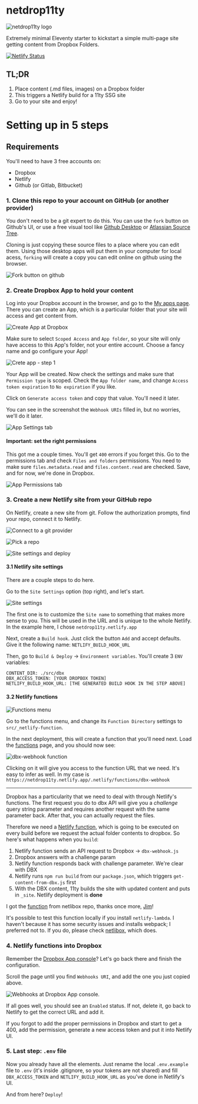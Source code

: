 # netdrop11ty

![netdrop11ty logo](src/img/logos.svg)

Extremely minimal Eleventy starter to kickstart a simple multi-page site getting content from Dropbox Folders.

[![Netlify Status](https://api.netlify.com/api/v1/badges/ee584beb-1b30-4692-82b2-ecf8ee8d7b7d/deploy-status)](https://app.netlify.com/sites/netdrop11ty/deploys)

## TL;DR

1. Place content (.md files, images) on a Dropbox folder
2. This triggers a Netlify build for a 11ty SSG site
3. Go to your site and enjoy!

# Setting up in 5 steps

## Requirements

You'll need to have 3 free accounts on:

- Dropbox
- Netlify
- Github (or Gitlab, Bitbucket)

### 1. Clone this repo to your account on GitHub (or another provider)

You don't need to be a git expert to do this. You can use the `fork` button on Github's UI, or use a free visual tool like [Github Desktop](https://desktop.github.com/) or [Atlassian Source Tree](https://www.sourcetreeapp.com/).

Cloning is just copying these source files to a place where you can edit them. Using those desktop apps will put them in your computer for local acess, `forking` will create a copy you can edit online on github using the browser.

![Fork button on github](src/img/fork.png)

### 2. Create Dropbox App to hold your content

Log into your Dropbox account in the browser, and go to the [My apps page](https://www.dropbox.com/developers/apps). There you can create an App, which is a particular folder that your site will access and get content from.

![Create App at Dropbox](src/img/create-app.png)

Make sure to select `Scoped Access` and `App folder`, so your site will only have access to this App's folder, not your entire account. Choose a fancy name and go configure your App!

![Crete app - step 1](src/img/create1.png)

Your App will be created. Now check the settings and make sure that `Permission type` is scoped. Check the `App folder name`, and change `Access token expiration` to `No expiration` if you like.

Click on `Generate access token` and copy that value. You'll need it later.

You can see in the screenshot the `Webhook URIs` filled in, but no worries, we'll do it later.

![App Settings tab](src/img/settings.png)

#### Important: set the right permissions

This got me a couple times. You'll get `400` errors if you forget this. Go to the permissions tab and check `Files and folders` permissions. You need to make sure `files.metadata.read` and `files.content.read` are checked. Save, and for now, we're done in Dropbox.

![App Permissions tab](src/img/permissions.png)

### 3. Create a new Netlify site from your GitHub repo

On Netlify, create a new site from git. Follow the authorization prompts, find your repo, connect it to Netlify.

![Connect to a git provider](src/img/netlify1.png)

![Pick a repo](src/img/netlify2.png)

![Site settings and deploy](src/img/netlify3.png)

#### 3.1 Netlify site settings

There are a couple steps to do here.

Go to the `Site Settings` option (top right), and let's start.

![Site settings](src/img/netlify4.png)

The first one is to customize the `Site name` to something that makes more sense to you. This will be used in the URL and is unique to the whole Netlify. In the example here, I chose `netdrop11ty.netlify.app`

Next, create a `Build hook`. Just click the button `Add` and accept defaults. Give it the following name: `NETLIFY_BUILD_HOOK_URL`

Then, go to `Build & Deploy` → `Environment variables`. You'll create 3 `ENV` variables:

```
CONTENT_DIR: ./src/dbx
DBX_ACCESS_TOKEN: [YOUR DROPBOX TOKEN]
NETLIFY_BUILD_HOOK_URL: [THE GENERATED BUILD HOOK IN THE STEP ABOVE]
```

#### 3.2 Netlify functions

![Functions menu](src/img/netlify5.png)

Go to the functions menu, and change its `Function Directory` settings to `src/_netlify-function`.

In the next deployment, this will create a function that you'll need next. Load the [functions](https://app.netlify.com/sites/netdrop11ty/functions) page, and you should now see:

![dbx-webhook function](src/img/netlify7.png)

Clicking on it will give you access to the function URL that we need. It's easy to infer as well. In my case is `https://netdrop11ty.netlify.app/.netlify/functions/dbx-webhook`

---

Dropbox has a particularity that we need to deal with through Netlify's functions. The first request you do to dbx API will give you a _challenge_ query string parameter and requires another request with the same parameter back. After that, you can actually request the files.

Therefore we need a [Netlify function](https://docs.netlify.com/functions/overview/?_ga=2.144098101.108854660.1628386823-1325281063.1626650890), which is going to be executed on every build before we request the actual folder contents to dropbox. So here's what happens when you `build`:

1. Netlify function sends an API request to Dropbox → `dbx-webhook.js`
2. Dropbox answers with a challenge param
3. Netlify function responds back with challenge parameter. We're clear with DBX
4. Netlify runs `npm run build` from our `package.json`, which triggers `get-content-from-dbx.js` first
5. With the DBX content, 11ty builds the site with updated content and puts in `_site`. Netlify deployment is **done**

I got the [function](https://github.com/jimniels/netlibox/blob/master/src/_netlify-functions/dropbox-webhook.js) from netlibox repo, thanks once more, [Jim](https://github.com/jimniels)!

It's possible to test this function locally if you install `netlify-lambda`. I haven't because it has some security issues and installs webpack; I preferred not to. If you do, please check [netlibox](https://github.com/jimniels/netlibox/), which does.

### 4. Netlify functions into Dropbox

Remember the [Dropbox App console](https://www.dropbox.com/developers/apps)? Let's go back there and finish the configuration.

Scroll the page until you find `Webhooks URI`, and add the one you just copied above.

![Webhooks at Dropbox App console](src/img/webhooks-dbx.png).

If all goes well, you should see an `Enabled` status. If not, delete it, go back to Netlify to get the correct URL and add it.

If you forgot to add the proper permissions in Dropbox and start to get a 400, add the permission, generate a new access token and put it into Netlify UI.

### 5. Last step: `.env` file

Now you already have all the elements. Just rename the local `.env.example` file to `.env` (it's inside .gitignore, so your tokens are not shared) and fill `DBX_ACCESS_TOKEN` and `NETLIFY_BUILD_HOOK_URL` as you've done in Netlify's UI.

And from here? `Deploy`!
